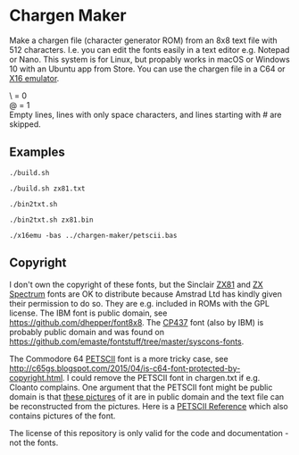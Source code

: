 # Chargen Maker
Make a chargen file (character generator ROM) from an 8x8 text file with 512 characters. I.e. you can edit the fonts easily 
in a text editor e.g. Notepad or Nano. This system is for Linux, but propably works in macOS or Windows 10 with an Ubuntu app
from Store. You can use the chargen file in a C64 or [X16 emulator](https://github.com/commanderx16/x16-emulator).

\ = 0  
@ = 1  
Empty lines, lines with only space characters, and lines starting with # are skipped.

## Examples
    ./build.sh
    
    ./build.sh zx81.txt

    ./bin2txt.sh

    ./bin2txt.sh zx81.bin
    
    ./x16emu -bas ../chargen-maker/petscii.bas

## Copyright
I don't own the copyright of these fonts, but the Sinclair [ZX81](https://en.wikipedia.org/wiki/ZX81_character_set) and
[ZX Spectrum](https://en.wikipedia.org/wiki/ZX_Spectrum_character_set) fonts are OK to distribute because Amstrad Ltd has
kindly given their permission to do so. They are e.g. included in ROMs with the GPL license. The IBM font is
public domain, see https://github.com/dhepper/font8x8. The [CP437](https://en.wikipedia.org/wiki/Code_page_437) font (also by
IBM) is probably public domain and was found on https://github.com/emaste/fontstuff/tree/master/syscons-fonts.

The Commodore 64 [PETSCII](https://en.wikipedia.org/wiki/PETSCII) font is a more tricky case, see
http://c65gs.blogspot.com/2015/04/is-c64-font-protected-by-copyright.html. I could remove the PETSCII font in chargen.txt if
e.g. Cloanto complains. One argument that the PETSCII font might be public domain is that
[these pictures](https://en.wikipedia.org/wiki/PETSCII#/media/File:C64_Petscii_Charts.png) of it are in public domain and 
the text file can be reconstructed from the pictures. Here is a [PETSCII Reference](https://style64.org/petscii/) which also
contains pictures of the font.

The license of this repository is only valid for the code and documentation - not the fonts.
